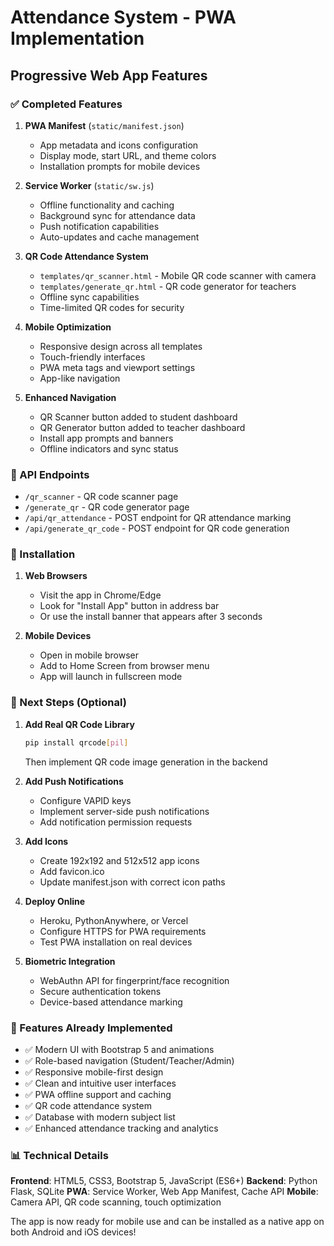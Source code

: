 # Attendance System - PWA Implementation

## Progressive Web App Features

### ✅ Completed Features

1. **PWA Manifest** (`static/manifest.json`)
   - App metadata and icons configuration
   - Display mode, start URL, and theme colors
   - Installation prompts for mobile devices

2. **Service Worker** (`static/sw.js`)
   - Offline functionality and caching
   - Background sync for attendance data
   - Push notification capabilities
   - Auto-updates and cache management

3. **QR Code Attendance System**
   - `templates/qr_scanner.html` - Mobile QR code scanner with camera
   - `templates/generate_qr.html` - QR code generator for teachers
   - Offline sync capabilities
   - Time-limited QR codes for security

4. **Mobile Optimization**
   - Responsive design across all templates
   - Touch-friendly interfaces
   - PWA meta tags and viewport settings
   - App-like navigation

5. **Enhanced Navigation**
   - QR Scanner button added to student dashboard
   - QR Generator button added to teacher dashboard
   - Install app prompts and banners
   - Offline indicators and sync status

### 🔧 API Endpoints

- `/qr_scanner` - QR code scanner page
- `/generate_qr` - QR code generator page
- `/api/qr_attendance` - POST endpoint for QR attendance marking
- `/api/generate_qr_code` - POST endpoint for QR code generation

### 📱 Installation

1. **Web Browsers**
   - Visit the app in Chrome/Edge
   - Look for "Install App" button in address bar
   - Or use the install banner that appears after 3 seconds

2. **Mobile Devices**
   - Open in mobile browser
   - Add to Home Screen from browser menu
   - App will launch in fullscreen mode

### 🚀 Next Steps (Optional)

1. **Add Real QR Code Library**
   ```bash
   pip install qrcode[pil]
   ```
   Then implement QR code image generation in the backend

2. **Add Push Notifications**
   - Configure VAPID keys
   - Implement server-side push notifications
   - Add notification permission requests

3. **Add Icons**
   - Create 192x192 and 512x512 app icons
   - Add favicon.ico
   - Update manifest.json with correct icon paths

4. **Deploy Online**
   - Heroku, PythonAnywhere, or Vercel
   - Configure HTTPS for PWA requirements
   - Test PWA installation on real devices

5. **Biometric Integration**
   - WebAuthn API for fingerprint/face recognition
   - Secure authentication tokens
   - Device-based attendance marking

### 🎯 Features Already Implemented

- ✅ Modern UI with Bootstrap 5 and animations
- ✅ Role-based navigation (Student/Teacher/Admin)
- ✅ Responsive mobile-first design
- ✅ Clean and intuitive user interfaces
- ✅ PWA offline support and caching
- ✅ QR code attendance system
- ✅ Database with modern subject list
- ✅ Enhanced attendance tracking and analytics

### 📊 Technical Details

**Frontend**: HTML5, CSS3, Bootstrap 5, JavaScript (ES6+)
**Backend**: Python Flask, SQLite
**PWA**: Service Worker, Web App Manifest, Cache API
**Mobile**: Camera API, QR code scanning, touch optimization

The app is now ready for mobile use and can be installed as a native app on both Android and iOS devices!
